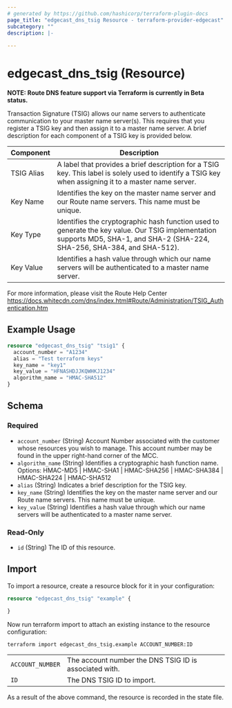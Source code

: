 ```yaml
---
# generated by https://github.com/hashicorp/terraform-plugin-docs
page_title: "edgecast_dns_tsig Resource - terraform-provider-edgecast"
subcategory: ""
description: |-
  
---
```


# edgecast_dns_tsig (Resource)
**NOTE: Route DNS feature support via Terraform is currently in Beta status.**

Transaction Signature (TSIG) allows our name servers to authenticate 
communication to your master name server(s). This requires that you register a 
TSIG key and then assign it to a master name server. 
A brief description for each component of a TSIG key is provided below.


| Component | Description |
| --------- | ----------- |
| TSIG Alias | A label that provides a brief description for a TSIG key. This label is solely used to identify a TSIG key when assigning it to a master name server. |
| Key Name | Identifies the key on the master name server and our Route name servers. This name must be unique. |
| Key Type | Identifies the cryptographic hash function used to generate the key value. Our TSIG implementation supports MD5, SHA-1, and SHA-2 (SHA-224, SHA-256, SHA-384, and SHA-512). |
| Key Value | Identifies a hash value through which our name servers will be authenticated to a master name server. |

For more information, please visit the Route Help Center
https://docs.whitecdn.com/dns/index.html#Route/Administration/TSIG_Authentication.htm

## Example Usage

```terraform
resource "edgecast_dns_tsig" "tsig1" {
  account_number = "A1234"
  alias = "Test terraform keys"
  key_name = "key1"
  key_value = "HFNASHDJJKQWHKJ1234"
  algorithm_name = "HMAC-SHA512"
}
```

<!-- schema generated by tfplugindocs -->
## Schema

### Required

- `account_number` (String) Account Number associated with the customer whose 
				resources you wish to manage. This account number may be found 
				in the upper right-hand corner of the MCC.
- `algorithm_name` (String) Identifies a cryptographic hash function name. 
				Options: HMAC-MD5 | HMAC-SHA1 | HMAC-SHA256 | HMAC-SHA384 | 
				HMAC-SHA224 | HMAC-SHA512
- `alias` (String) Indicates a brief description for the TSIG key.
- `key_name` (String) Identifies the key on the master name server and 
				our Route name servers. This name must be unique.
- `key_value` (String) Identifies a hash value through which our name 
				servers will be authenticated to a master name server.

### Read-Only

- `id` (String) The ID of this resource.



## Import

To import a resource, create a resource block for it in your configuration:

```terraform
resource "edgecast_dns_tsig" "example" {

}
```

Now run terraform import to attach an existing instance to the resource configuration:

```shell
terraform import edgecast_dns_tsig.example ACCOUNT_NUMBER:ID
```
|                 |                                                                   |
|:----------------|-------------------------------------------------------------------|
| `ACCOUNT_NUMBER`  | The account number the DNS TSIG ID is associated with. |
| `ID` | The DNS TSIG ID to import.                           |

As a result of the above command, the resource is recorded in the state file.

